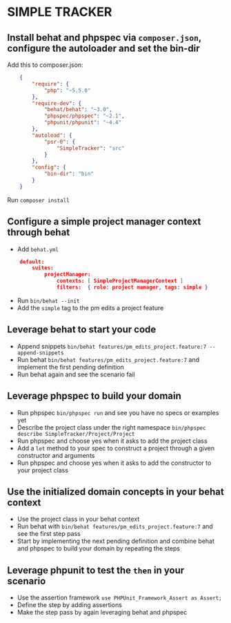 # SIMPLE TRACKER

## Install behat and phpspec via `composer.json`, configure the autoloader and set the bin-dir

Add this to composer.json:
```json
    {
        "require": {
            "php": "~5.5.0"
        },
        "require-dev": {
            "behat/behat": "~3.0",
            "phpspec/phpspec": "~2.1",
            "phpunit/phpunit": "~4.4"
        },
        "autoload": {
            "psr-0": {
                "SimpleTracker": "src"
            }
        },
        "config": {
            "bin-dir": "bin"
        }
    }
```
Run `composer install`

## Configure a simple project manager context through behat

- Add `behat.yml`
 
```json
    default:
        suites:
            projectManager:
                contexts: [ SimpleProjectManagerContext ]
                filters:  { role: project manager, tags: simple }
```

- Run `bin/behat --init` 
- Add the `simple` tag to the pm edits a project feature

## Leverage behat to start your code

- Append snippets `bin/behat features/pm_edits_project.feature:7 --append-snippets`
- Run behat `bin/behat features/pm_edits_project.feature:7` and implement the first pending definition
- Run behat again and see the scenario fail

## Leverage phpspec to build your domain

- Run phpspec `bin/phpspec run` and see you have no specs or examples yet
- Describe the project class under the right namespace `bin/phpspec describe SimpleTracker/Project/Project` 
- Run phpspec and choose yes when it asks to add the project class
- Add a `let` method to your spec to construct a project through a given constructor and arguments
- Run phpspec and choose yes when it asks to add the constructor to your project class

## Use the initialized domain concepts in your behat context

- Use the project class in your behat context
- Run behat with `bin/behat features/pm_edits_project.feature:7` and see the first step pass
- Start by implementing the next pending definition and combine behat and phpspec to build your domain by repeating the steps

## Leverage phpunit to test the `then` in your scenario

- Use the assertion framework `use PHPUnit_Framework_Assert as Assert;`
- Define the step by adding assertions
- Make the step pass by again leveraging behat and phpspec